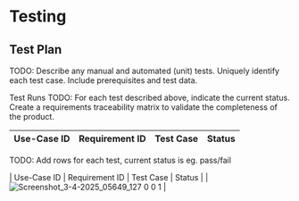 # Testing

## Test Plan
TODO: Describe any manual and automated (unit) tests. Uniquely identify each test case. Include prerequisites and test data.

Test Runs
TODO: For each test described above, indicate the current status. 
Create a requirements traceability matrix to validate the completeness of the product.

| Use-Case ID | Requirement ID | Test Case | Status |
| ----------- | -------------- | --------- | ------ |

TODO: Add rows for each test, current status is eg. pass/fail

| Use-Case ID | Requirement ID | Test Case | Status |
| ![Screenshot_3-4-2025_05649_127 0 0 1](https://github.com/user-attachments/assets/5bc9eeea-eb22-48f1-8e8f-19c6719dcfab) |

